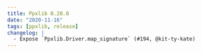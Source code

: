 ```yaml
---
title: Ppxlib 0.20.0
date: "2020-11-16"
tags: [ppxlib, release]
changelog: |
  - Expose `Ppxlib.Driver.map_signature` (#194, @kit-ty-kate)
---
```


